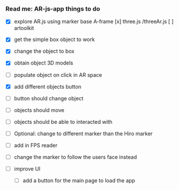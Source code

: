### Read me: AR-js-app things to do 

- [x] explore AR.js using marker base A-frame 
	[x] three.js /threeAr.js
	[ ] artoolkit
- [x] get the simple box object to work 
- [x] change the object to box 
	 
- [x] obtain object 3D models 
- [ ] populate object on click in AR space 
- [x] add different objects button
- [ ] button should change object
- [ ] objects should move 
- [ ] objects should be able to interacted with 


- [ ] Optional: change to different marker than the Hiro marker
- [ ] add in FPS reader 
- [ ] change the marker to follow the users face instead 
- [ ] improve UI
	- [ ] add a button for the main page to load the app  